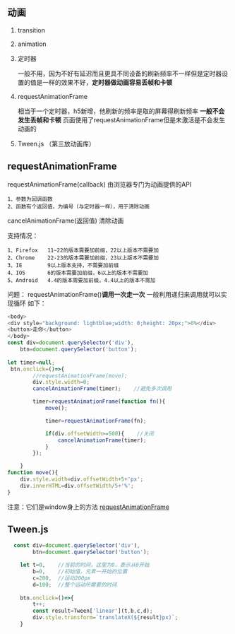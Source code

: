 ## 动画

1. transition 
2. animation
3. 定时器 
   
   一般不用，因为不好有延迟而且更具不同设备的刷新频率不一样但是定时器设置的值是一样的效果不好，**定时器做动画容易丢帧和卡顿**
4. requestAnimationFrame 
   
   相当于一个定时器，h5新增，他刷新的频率是取的屏幕得刷新频率 **一般不会发生丢帧和卡顿**
   页面使用了requestAnimationFrame但是未激活是不会发生动画的
5. Tween.js （第三放动画库）
   
## requestAnimationFrame

requestAnimationFrame(callback)     由浏览器专门为动画提供的API

    1、参数为回调函数
    2、函数有个返回值，为编号（与定时器一样），用于清除动画

cancelAnimationFrame(返回值)       清除动画

支持情况：

    1、Firefox   11~22的版本需要加前缀，22以上版本不需要加
    2、Chrome    22-23的版本需要加前缀，23以上版本不需要加
    3、IE        9以上版本支持，不需要加前缀
    4、IOS       6的版本需要加前缀，6以上的版本不需要加
    5、Android   4.4的版本需要加前缀，4.4以上的版本不需加

问题：
requestAnimationFrame()**调用一次走一次** 一般利用递归来调用就可以实现循环 如下：

```js
<body>
<div style="background: lightblue;width: 0;height: 20px;">0%</div>
<button>走你</button>
</body>
const div=document.querySelector('div'),
    btn=document.querySelector('button');
    
let timer=null;
 btn.onclick=()=>{
        //requestAnimationFrame(move);
        div.style.width=0;
        cancelAnimationFrame(timer);    //避免多次调用

        timer=requestAnimationFrame(function fn(){
            move();

            timer=requestAnimationFrame(fn);

            if(div.offsetWidth>=500){    //关闭
                cancelAnimationFrame(timer);
            }
        });

    }
function move(){
    div.style.width=div.offsetWidth+5+'px';
    div.innerHTML=div.offsetWidth/5+'%';
}
```

注意：它们是window身上的方法
[requestAnimationFrame](https://developer.mozilla.org/zh-CN/docs/Web/API/Window/requestAnimationFrame)

## Tween.js 

```js
  const div=document.querySelector('div'),
        btn=document.querySelector('button');

    let t=0,    //当前的时间，这里为0，表示从0开始
        b=0,    //初始值，元素一开始的位置
        c=200,  //运动200px
        d=100;  //整个运动所需要的时间 
        
    btn.onclick=()=>{
        t++;
        const result=Tween['linear'](t,b,c,d);
        div.style.transform=`translateX(${result}px)`;
    }
```
